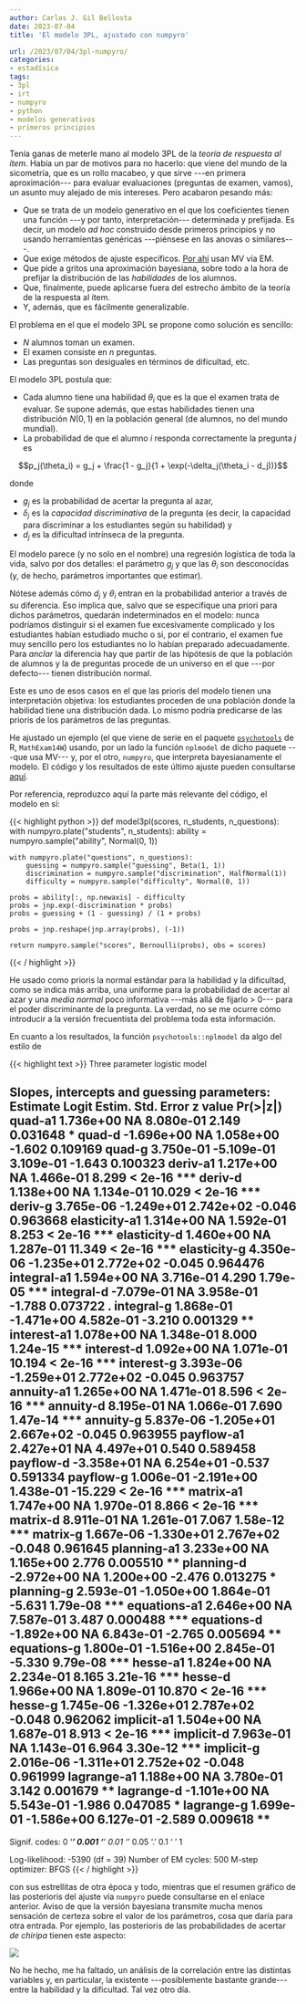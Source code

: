 ```yaml
---
author: Carlos J. Gil Bellosta
date: 2023-07-04
title: 'El modelo 3PL, ajustado con numpyro'

url: /2023/07/04/3pl-numpyro/
categories:
- estadísica
tags:
- 3pl
- irt
- numpyro
- python
- modelos generativos
- primeros principios
---
```


Tenía ganas de meterle mano al modelo 3PL de la _teoría de respuesta al ítem_. Había un par de motivos para no hacerlo: que viene del mundo de la sicometría, que es un rollo macabeo, y que sirve ---en primera aproximación--- para evaluar evaluaciones (preguntas de examen, vamos), un asunto muy alejado de mis intereses. Pero acabaron pesando más:

* Que se trata de un modelo generativo en el que los coeficientes tienen una función ---y por tanto, interpretación--- determinada y prefijada. Es decir, un modelo _ad hoc_ construido desde primeros principios y no usando herramientas genéricas ---piénsese en las anovas o similares---.
* Que exige métodos de ajuste específicos. [Por ahí](https://search.r-project.org/CRAN/refmans/psychotools/html/nplmodel.html) usan MV vía EM.
* Que pide a gritos una aproximación bayesiana, sobre todo a la hora de prefijar la distribución de las _habilidades_ de los alumnos.
* Que, finalmente, puede aplicarse fuera del estrecho ámbito de la teoría de la respuesta al ítem.
* Y, además, que es fácilmente generalizable.

El problema en el que el modelo 3PL se propone como solución es sencillo:

- $N$ alumnos toman un examen.
- El examen consiste en $n$ preguntas.
- Las preguntas son desiguales en términos de dificultad, etc.

El modelo 3PL postula que:

- Cada alumno tiene una habilidad $\theta_i$ que es la que el examen trata de evaluar. Se supone además, que estas habilidades tienen una distribución $N(0, 1)$ en la población general (de alumnos, no del mundo mundial).
- La probabilidad de que el alumno $i$ responda correctamente la pregunta $j$ es

$$p_j(\theta_i) = g_j + \frac{1 - g_j}{1 + \exp(-\delta_j(\theta_i - d_j))}$$

donde

* $g_j$ es la probabilidad de acertar la pregunta al azar,
* $\delta_j$ es la _capacidad discriminativa_ de la pregunta (es decir, la capacidad para discriminar a los estudiantes según su habilidad) y
* $d_j$ es la dificultad intrínseca de la pregunta.

El modelo parece (y no solo en el nombre) una regresión logística de toda la vida, salvo por dos detalles: el parámetro $g_j$ y que las $\theta_i$ son desconocidas (y, de hecho, parámetros importantes que estimar).

Nótese además cómo $d_j$ y $\theta_i$ entran en la probabilidad anterior a través de su diferencia. Eso implica que, salvo que se especifique una priori para dichos parámetros, quedarán indeterminados en el modelo: nunca podríamos distinguir si el examen fue excesivamente complicado y los estudiantes habían estudiado mucho o si, por el contrario, el examen fue muy sencillo pero los estudiantes no lo habían preparado adecuadamente. Para _anclar_ la diferencia hay que partir de las hipótesis de que la población de alumnos y la de preguntas procede de un universo en el que ---por defecto--- tienen distribución normal.

Este es uno de esos casos en el que las prioris del modelo tienen una interpretación objetiva: los estudiantes proceden de una población donde la habilidad tiene una distribución dada. Lo mismo podría predicarse de las prioris de los parámetros de las preguntas.

He ajustado un ejemplo (el que viene de serie en el paquete [`psychotools`](https://search.r-project.org/CRAN/refmans/psychotools/html/nplmodel.html) de R, `MathExam14W`) usando, por un lado la función `nplmodel` de dicho paquete ---que usa MV--- y, por el otro, `numpyro`, que interpreta bayesianamente el modelo. El código y los resultados de este último ajuste pueden consultarse [aquí](https://github.com/cjgb/datanalytics_code/blob/main/3pl/3pl.ipynb).

Por referencia, reproduzco aquí la parte más relevante del código, el modelo en sí:

{{< highlight python >}}
def model3pl(scores, n_students, n_questions):
    with numpyro.plate("students", n_students):
        ability = numpyro.sample("ability", Normal(0, 1))

    with numpyro.plate("questions", n_questions):
        guessing = numpyro.sample("guessing", Beta(1, 1))
        discrimination = numpyro.sample("discrimination", HalfNormal(1))
        difficulty = numpyro.sample("difficulty", Normal(0, 1))

    probs = ability[:, np.newaxis] - difficulty
    probs = jnp.exp(-discrimination * probs)
    probs = guessing + (1 - guessing) / (1 + probs)

    probs = jnp.reshape(jnp.array(probs), (-1))

    return numpyro.sample("scores", Bernoulli(probs), obs = scores)
{{< / highlight >}}

He usado como prioris la normal estándar para la habilidad y la dificultad, como se indica más arriba, una uniforme para la probabilidad de acertar al azar y una _media normal_ poco informativa ---más allá de fijarlo > 0--- para el poder discriminante de la pregunta. La verdad, no se me ocurre cómo introducir a la versión frecuentista del problema toda esta información.

En cuanto a los resultados, la función `psychotools::nplmodel` da algo del estilo de

{{< highlight text >}}
Three parameter logistic model

Slopes, intercepts and guessing parameters:
                Estimate Logit Estim. Std. Error z value Pr(>|z|)
quad-a1        1.736e+00           NA  8.080e-01   2.149 0.031648 *
quad-d        -1.696e+00           NA  1.058e+00  -1.602 0.109169
quad-g         3.750e-01   -5.109e-01  3.109e-01  -1.643 0.100323
deriv-a1       1.217e+00           NA  1.466e-01   8.299  < 2e-16 ***
deriv-d        1.138e+00           NA  1.134e-01  10.029  < 2e-16 ***
deriv-g        3.765e-06   -1.249e+01  2.742e+02  -0.046 0.963668
elasticity-a1  1.314e+00           NA  1.592e-01   8.253  < 2e-16 ***
elasticity-d   1.460e+00           NA  1.287e-01  11.349  < 2e-16 ***
elasticity-g   4.350e-06   -1.235e+01  2.772e+02  -0.045 0.964476
integral-a1    1.594e+00           NA  3.716e-01   4.290 1.79e-05 ***
integral-d    -7.079e-01           NA  3.958e-01  -1.788 0.073722 .
integral-g     1.868e-01   -1.471e+00  4.582e-01  -3.210 0.001329 **
interest-a1    1.078e+00           NA  1.348e-01   8.000 1.24e-15 ***
interest-d     1.092e+00           NA  1.071e-01  10.194  < 2e-16 ***
interest-g     3.393e-06   -1.259e+01  2.772e+02  -0.045 0.963757
annuity-a1     1.265e+00           NA  1.471e-01   8.596  < 2e-16 ***
annuity-d      8.195e-01           NA  1.066e-01   7.690 1.47e-14 ***
annuity-g      5.837e-06   -1.205e+01  2.667e+02  -0.045 0.963955
payflow-a1     2.427e+01           NA  4.497e+01   0.540 0.589458
payflow-d     -3.358e+01           NA  6.254e+01  -0.537 0.591334
payflow-g      1.006e-01   -2.191e+00  1.438e-01 -15.229  < 2e-16 ***
matrix-a1      1.747e+00           NA  1.970e-01   8.866  < 2e-16 ***
matrix-d       8.911e-01           NA  1.261e-01   7.067 1.58e-12 ***
matrix-g       1.667e-06   -1.330e+01  2.767e+02  -0.048 0.961645
planning-a1    3.233e+00           NA  1.165e+00   2.776 0.005510 **
planning-d    -2.972e+00           NA  1.200e+00  -2.476 0.013275 *
planning-g     2.593e-01   -1.050e+00  1.864e-01  -5.631 1.79e-08 ***
equations-a1   2.646e+00           NA  7.587e-01   3.487 0.000488 ***
equations-d   -1.892e+00           NA  6.843e-01  -2.765 0.005694 **
equations-g    1.800e-01   -1.516e+00  2.845e-01  -5.330 9.79e-08 ***
hesse-a1       1.824e+00           NA  2.234e-01   8.165 3.21e-16 ***
hesse-d        1.966e+00           NA  1.809e-01  10.870  < 2e-16 ***
hesse-g        1.745e-06   -1.326e+01  2.787e+02  -0.048 0.962062
implicit-a1    1.504e+00           NA  1.687e-01   8.913  < 2e-16 ***
implicit-d     7.963e-01           NA  1.143e-01   6.964 3.30e-12 ***
implicit-g     2.016e-06   -1.311e+01  2.752e+02  -0.048 0.961999
lagrange-a1    1.188e+00           NA  3.780e-01   3.142 0.001679 **
lagrange-d    -1.101e+00           NA  5.543e-01  -1.986 0.047085 *
lagrange-g     1.699e-01   -1.586e+00  6.127e-01  -2.589 0.009618 **
---
Signif. codes:  0 ‘***’ 0.001 ‘**’ 0.01 ‘*’ 0.05 ‘.’ 0.1 ‘ ’ 1

Log-likelihood: -5390 (df = 39)
Number of EM cycles: 500
M-step optimizer: BFGS
{{< / highlight >}}

con sus estrellitas de otra época y todo, mientras que el resumen gráfico de las posterioris del ajuste vía `numpyro` puede consultarse en el enlace anterior. Aviso de que la versión bayesiana transmite mucha menos sensación de certeza sobre el valor de los parámetros, cosa que daría para otra entrada. Por ejemplo, las posterioris de las probabilidades de acertar _de chiripa_ tienen este aspecto:

![](/wp-uploads/2023/3pl-posteriori-guessing.png#center)

No he hecho, me ha faltado, un análisis de la correlación entre las distintas variables y, en particular, la existente ---posiblemente bastante grande--- entre la habilidad y la dificultad. Tal vez otro día.